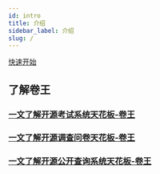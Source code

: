 ```yaml
---
id: intro
title: 介绍
sidebar_label: 介绍
slug: /
---
```


[快速开始](./quickstart.md)
## 了解卷王

### [一文了解开源考试系统天花板-卷王](https://zhuanlan.zhihu.com/p/509950590)

### [一文了解开源调查问卷天花板-卷王](https://zhuanlan.zhihu.com/p/505131248)

### [一文了解开源公开查询系统天花板-卷王](https://zhuanlan.zhihu.com/p/518342894)

